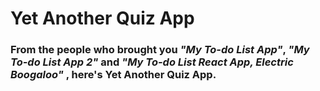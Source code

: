 # Yet Another Quiz App

### From the people who brought you _"My To-do List App"_, _"My To-do List App 2"_ and _"My To-do List React App, Electric Boogaloo"_ , here's Yet Another Quiz App.